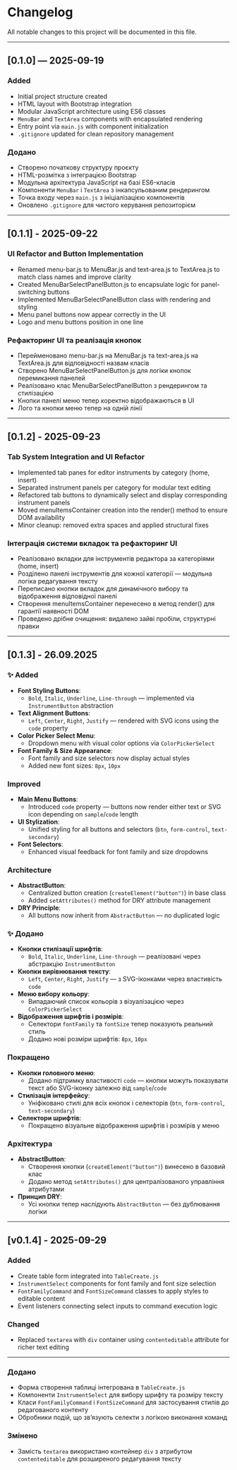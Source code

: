 # Changelog

All notable changes to this project will be documented in this file.

---

## [0.1.0] — 2025-09-19

### Added
- Initial project structure created
- HTML layout with Bootstrap integration
- Modular JavaScript architecture using ES6 classes
- `MenuBar` and `TextArea` components with encapsulated rendering
- Entry point via `main.js` with component initialization
- `.gitignore` updated for clean repository management

### Додано
- Створено початкову структуру проєкту
- HTML-розмітка з інтеграцією Bootstrap
- Модульна архітектура JavaScript на базі ES6-класів
- Компоненти `MenuBar` і `TextArea` з інкапсульованим рендерингом
- Точка входу через `main.js` з ініціалізацією компонентів
- Оновлено `.gitignore` для чистого керування репозиторієм

---

## [0.1.1] - 2025-09-22

### UI Refactor and Button Implementation
- Renamed menu-bar.js to MenuBar.js and text-area.js to TextArea.js to match class names and improve clarity
- Created MenuBarSelectPanelButton.js to encapsulate logic for panel-switching buttons
- Implemented MenuBarSelectPanelButton class with rendering and styling
- Menu panel buttons now appear correctly in the UI
- Logo and menu buttons position in one line

### Рефакторинг UI та реалізація кнопок
- Перейменовано menu-bar.js на MenuBar.js та text-area.js на TextArea.js для відповідності назвам класів
- Створено MenuBarSelectPanelButton.js для логіки кнопок перемикання панелей
- Реалізовано клас MenuBarSelectPanelButton з рендерингом та стилізацією
- Кнопки панелі меню тепер коректно відображаються в UI
- Лого та кнопки меню тепер на одній лінії

---

## [0.1.2] - 2025-09-23

### Tab System Integration and UI Refactor

- Implemented tab panes for editor instruments by category (home, insert)
- Separated instrument panels per category for modular text editing
- Refactored tab buttons to dynamically select and display corresponding instrument panels
- Moved menuItemsContainer creation into the render() method to ensure DOM availability
- Minor cleanup: removed extra spaces and applied structural fixes

### Інтеграція системи вкладок та рефакторинг UI

- Реалізовано вкладки для інструментів редактора за категоріями (home, insert)
- Розділено панелі інструментів для кожної категорії — модульна логіка редагування тексту
- Переписано кнопки вкладок для динамічного вибору та відображення відповідної панелі
- Створення menuItemsContainer перенесено в метод render() для гарантії наявності DOM
- Проведено дрібне очищення: видалено зайві пробіли, структурні правки

---

## [0.1.3] - 26.09.2025

### ✨ Added

- **Font Styling Buttons**:
  - `Bold`, `Italic`, `Underline`, `Line-through` — implemented via `InstrumentButton` abstraction
- **Text Alignment Buttons**:
  - `Left`, `Center`, `Right`, `Justify` — rendered with SVG icons using the `code` property
- **Color Picker Select Menu**:
  - Dropdown menu with visual color options via `ColorPickerSelect`
- **Font Family & Size Appearance**:
  - Font family and size selectors now display actual styles
  - Added new font sizes: `8px`, `10px`
    

### Improved

- **Main Menu Buttons**:
  - Introduced `code` property — buttons now render either text or SVG icon depending on `sample`/`code` length
- **UI Stylization**:
  - Unified styling for all buttons and selectors (`btn`, `form-control`, `text-secondary`)
- **Font Selectors**:
  - Enhanced visual feedback for font family and size dropdowns

### Architecture

- **AbstractButton**:
  - Centralized button creation (`createElement("button")`) in base class
  - Added `setAttributes()` method for DRY attribute management
- **DRY Principle**:
  - All buttons now inherit from `AbstractButton` — no duplicated logic

### ✨ Додано

- **Кнопки стилізації шрифтів**:
  - `Bold`, `Italic`, `Underline`, `Line-through` — реалізовані через абстракцію `InstrumentButton`
- **Кнопки вирівнювання тексту**:
  - `Left`, `Center`, `Right`, `Justify` — з SVG-іконками через властивість `code`
- **Меню вибору кольору**:
  - Випадаючий список кольорів з візуалізацією через `ColorPickerSelect`
- **Відображення шрифтів і розмірів**:
  - Селектори `fontFamily` та `fontSize` тепер показують реальний стиль
  - Додано нові розміри шрифтів: `8px`, `10px`

### Покращено

- **Кнопки головного меню**:
  - Додано підтримку властивості `code` — кнопки можуть показувати текст або SVG-іконку залежно від `sample`/`code`
- **Стилізація інтерфейсу**:
  - Уніфіковано стилі для всіх кнопок і селекторів (`btn`, `form-control`, `text-secondary`)
- **Селектори шрифтів**:
  - Покращено візуальне відображення шрифтів і розмірів у меню

### Архітектура

- **AbstractButton**:
  - Створення кнопки (`createElement("button")`) винесено в базовий клас
  - Додано метод `setAttributes()` для централізованого управління атрибутами
- **Принцип DRY**:
  - Усі кнопки тепер наслідують `AbstractButton` — без дублювання логіки

---

## [v0.1.4] - 2025-09-29

### Added
- Create table form integrated into `TableCreate.js`
- `InstrumentSelect` components for font family and font size selection
- `FontFamilyCommand` and `FontSizeCommand` classes to apply styles to editable content
- Event listeners connecting select inputs to command execution logic

### Changed
- Replaced `textarea` with `div` container using `contenteditable` attribute for richer text editing

---

### Додано
- Форма створення таблиці інтегрована в `TableCreate.js`
- Компоненти `InstrumentSelect` для вибору шрифту та розміру тексту
- Класи `FontFamilyCommand` і `FontSizeCommand` для застосування стилів до редагованого контенту
- Обробники подій, що зв’язують селекти з логікою виконання команд

### Змінено
- Замість `textarea` використано контейнер `div` з атрибутом `contenteditable` для розширеного редагування тексту
